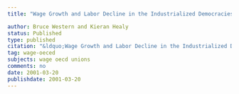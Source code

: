 ```yaml
---
title: "Wage Growth and Labor Decline in the Industrialized Democracies, 1965–1993"

author: Bruce Western and Kieran Healy
status: Published
type: published
citation: "&ldquo;Wage Growth and Labor Decline in the Industrialized Democracies, 1965–1993.&rdquo; <em>Unemployment in the New Europe</em>, edited by Nancy Bermeo. New York: Cambridge University Press, 121-144."
tag: wage-oeced
subjects: wage oecd unions
comments: no
date: 2001-03-20
publishdate: 2001-03-20
---
```

